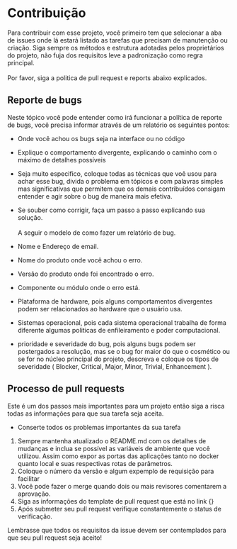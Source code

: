 # Contribuição

Para contribuir com esse projeto, você primeiro tem que selecionar a aba de issues onde lá estará listado as tarefas que precisam de manutenção ou criação. Siga sempre os métodos e estrutura adotadas pelos proprietários do projeto, não fuja dos requisitos leve a padronização como regra principal.
</br></br>
Por favor, siga a politica de pull request e reports abaixo explicados. 

## Reporte de bugs 

Neste tópico você pode entender como irá funcionar a política de reporte de bugs, você precisa informar através de um relatório os seguintes pontos:

- Onde você achou os bugs seja na interface ou no código
- Explique o comportamento divergente, explicando o caminho com o máximo de detalhes possíveis
- Seja muito especifico, coloque todas as técnicas que voê usou para achar esse bug, divida o problema em tópicos e com palavras simples mas significativas que permitem que os demais contribuídos consigam entender e agir sobre o bug de maneira mais efetiva.
- Se souber como corrigir, faça um passo a passo explicando sua solução.
</br></br>
A seguir o modelo de como fazer um relatório de bug.

- Nome e Endereço de email.
- Nome do produto onde você achou o erro.
- Versão do produto onde foi encontrado o erro.
- Componente ou módulo onde o erro está.
- Plataforma de hardware, pois alguns comportamentos divergentes podem ser relacionados ao hardware que o usuário usa.
- Sistemas operacional, pois cada sistema operacional trabalha de forma diferente algumas politicas de enfileiramento e poder computacional.
- prioridade e severidade do bug, pois alguns bugs podem ser postergados a resolução, mas se o bug for maior do que o cosmético ou se for no núcleo principal do projeto, descreva e coloque os tipos de severidade ( Blocker, Critical, Major, Minor, Trivial, Enhancement ).

## Processo de pull requests 

Este é um dos passos mais importantes para um projeto então siga a risca todas as informações para que sua tarefa seja aceita.

- Conserte todos os problemas importantes da sua tarefa 

1. Sempre mantenha atualizado o README.md com os detalhes de mudanças e inclua se possível as variáveis de ambiente que você utilizou. Assim como expor as portas das aplicações tanto no docker quanto local e suas respectivas rotas de parâmetros. 
2. Coloque o número da versão e algum expemplo de requisição para facilitar 
3. Você pode fazer o merge quando dois ou mais revisores comentarem a aprovação.
4. Siga as informações do template de pull request que está no link {}
5. Após submeter seu pull request verifique constantemente o status de verificação. 

Lembrasse que todos os requisitos da issue devem ser contemplados para que seu pull request seja aceito! 
